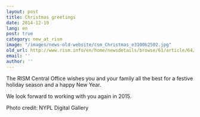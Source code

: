 ```yaml
---
layout: post
title: Christmas greetings
date: 2014-12-19
lang: en
post: true
category: new_at_rism
image: "/images/news-old-website/csm_Christmas_e3100b2502.jpg"
old_url: http://www.rism.info/en/home/newsdetails/browse/61/article/64/musical-christmas-greetings-from-tyrol.html
email: ''
author: ''
---
```


The RISM Central Office wishes you and your family all the best for a festive holiday season and a happy New Year.


We look forward to working with you again in 2015.

Photo credit: NYPL Digital Gallery